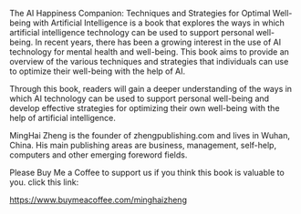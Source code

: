 
The AI Happiness Companion: Techniques and Strategies for Optimal Well-being with Artificial Intelligence is a book that explores the ways in which artificial intelligence technology can be used to support personal well-being. In recent years, there has been a growing interest in the use of AI technology for mental health and well-being. This book aims to provide an overview of the various techniques and strategies that individuals can use to optimize their well-being with the help of AI.

Through this book, readers will gain a deeper understanding of the ways in which AI technology can be used to support personal well-being and develop effective strategies for optimizing their own well-being with the help of artificial intelligence.

MingHai Zheng is the founder of zhengpublishing.com and lives in Wuhan, China. His main publishing areas are business, management, self-help, computers and other emerging foreword fields.

Please Buy Me a Coffee to support us if you think this book is valuable to you. click this link:

https://www.buymeacoffee.com/minghaizheng
